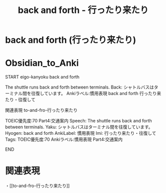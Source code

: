 ﻿---
title: "back and forth - 行ったり来たり"
tags:
  - TOEIC
  - 副詞
  - "TOEIC/頻出度/70"
  - "TOEIC/Part4"
  - "表現/移動"
  - anki/deck/TOEIC副詞
---

# back and forth (行ったり来たり)

# Obsidian_to_Anki
START
eigo-kanyoku
back and forth

The shuttle runs back and forth between terminals.
Back:
シャトルバスはターミナル間を往復しています。
Ankiラベル:慣用表現
back and forth
行ったり来たり・往復して

関連表現
to-and-fro-行ったり来たり

TOEIC優先度:70
Part4:交通案内
Speech: The shuttle runs back and forth between terminals.
Yaku: シャトルバスはターミナル間を往復しています。
Hyogen: back and forth
AnkiLabel: 慣用表現
Imi: 行ったり来たり・往復して
Tags: TOEIC優先度:70 Ankiラベル:慣用表現 Part4:交通案内
<!--ID: 1751241459432-->
END

# 関連表現
・[[to-and-fro-行ったり来たり]]

